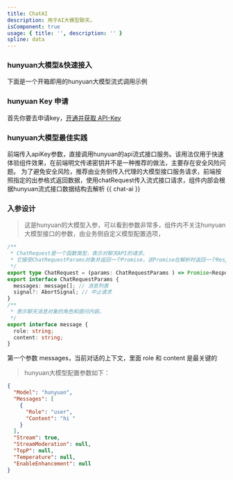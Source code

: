```yaml
---
title: ChatAI
description: 用于AI大模型聊天。
isComponent: true
usage: { title: '', description: '' }
spline: data
---
```


### hunyuan大模型&快速接入
下面是一个开箱即用的hunyuan大模型流式调用示例

### hunyuan Key 申请
首先你要去申请key，[开通并获取 API-Key](https://hunyuanaide.taiji.woa.com/web/home_api?wsId=10144)

### hunyuan大模型最佳实践

前端传入apiKey参数，直接调用hunyuan的api流式接口服务。该用法仅用于快速体验组件效果，在前端明文传递密钥并不是一种推荐的做法，主要存在安全风险问题。
为了避免安全风险，推荐由业务侧传入代理的大模型接口服务请求，前端按照指定的出参格式返回数据，使用chatRequest传入流式接口请求，组件内部会根据hunyuan流式接口数据结构去解析
{{ chat-ai }}
### 入参设计

> 这是hunyuan的大模型入参，可以看到参数非常多，组件内不关注hunyuan大模型接口的参数，由业务侧自定义模型配置选项，
```typescript
/**
 * ChatRequest是一个函数类型，表示对聊天API的请求。
 * 它接受ChatRequestParams对象并返回一个Promise，该Promise在解析时返回一个Response对象。
 */
export type ChatRequest = (params: ChatRequestParams ) => Promise<Response>;
export interface ChatRequestParams {
  messages: message[]; // 消息列表
  signal?: AbortSignal; // 中止请求
}
/**
 * 表示聊天消息对象的角色和提问内容。
 */
export interface message {
  role: string;
  content: string;
}

```
第一个参数 messages，当前对话的上下文，里面 role 和 content 是最关键的
> hunyuan大模型配置参数如下：

```json
{
  "Model": "hunyuan",
  "Messages": [
    {
      "Role": "user",
      "Content": "hi "
    }
  ],
  "Stream": true,
  "StreamModeration": null,
  "TopP": null,
  "Temperature": null,
  "EnableEnhancement": null
}
```